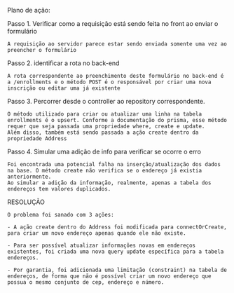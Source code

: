 Plano de ação:

Passo 1. Verificar como a requisição está sendo feita no front ao enviar o formulário

	A requisição ao servidor parece estar sendo enviada somente uma vez ao preencher o formulário

Passo 2. identificar a rota no back-end 

	A rota correspondente ao preenchimento deste formulário no back-end é a /enrollments e o método POST é o responsável por criar uma nova inscrição ou editar uma já existente 

Passo 3. Percorrer desde o controller ao repository correspondente.

	O método utilizado para criar ou atualizar uma linha na tabela enrollments é o upsert. Conforme a documentação do prisma, esse método requer que seja passada uma propriedade where, create e update. 
	Além disso, também está sendo passada a ação create dentro da propriedade Address

Passo 4. Simular uma adição de info para verificar se ocorre o erro

	Foi encontrada uma potencial falha na inserção/atualização dos dados na base. O método create não verifica se o endereço já existia anteriormente. 
	Ao simular a adição da informação, realmente, apenas a tabela dos endereços tem valores duplicados.
	


RESOLUÇÃO

	O problema foi sanado com 3 ações:

	- A ação create dentro do Address foi modificada para connectOrCreate, para criar um novo endereço apenas quando ele não existe.
	
	- Para ser possível atualizar informações novas em endereços existentes, foi criada uma nova query update específica para a tabela endereços.
	
	- Por garantia, foi adicionada uma limitação (constraint) na tabela de endereços, de forma que não é possível criar um novo endereço que possua o mesmo conjunto de cep, endereço e número.
